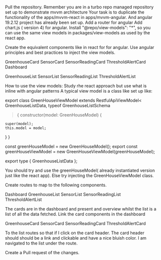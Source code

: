Pull the repository.
Remember you are in a turbo repo managed repository set up to demonstrate mvvm architecture
Your task is to duplicate the functionality of the apps/mvvm-react in apps/mvvm-angular.
And angular 19.2.12 project has already been set up.
Add a router for angular
Add chart.js ( version 4) for angular.
Install "@repo/view-models": "\*", so you can use the same view models in packages/view-models as used by the react app.

Create the equivalent components like in react for for angular. Use angular principles and best practices to inject the view models.

GreenhouseCard
SensorCard
SensorReadingCard
ThresholdAlertCard
Dashboard

GreenhouseList
SensorList
SensorReadingList
ThresholdAlertList

How to use the view models:
Study rhe react approach but use what is inline with angular patterns
A typical view model is a class like set up like:

export class GreenHouseViewModel extends RestfulApiViewModel<
GreenhouseListData,
typeof GreenhouseListSchema

> {
> constructor(model: GreenHouseModel) {

    super(model);
    this.model = model;

}
}

const greenHouseModel = new GreenHouseModel();
export const greenHouseViewModel = new GreenHouseViewModel(greenHouseModel);

export type { GreenhouseListData };

You should try and use the greenHouseModel( already instantiated version just like the react app). Else try injecting the
GreenHouseViewModel class.

Create routes to map to the following components.

Dashboard
GreenhouseList
SensorList
SensorReadingList
ThresholdAlertList

The cards are in the dashboard and present and overview whilst the list is a list of all the data fetched.
Link the card components in the dashboard

GreenhouseCard
SensorCard
SensorReadingCard
ThresholdAlertCard

To the list routes so that if I click on the card header. The card header should should be a link and clickable and have a nice bluish color.
I am navigated to the list under the route.

Create a Pull request of the changes.

